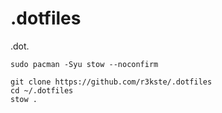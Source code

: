 # .dotfiles
.dot.

```
sudo pacman -Syu stow --noconfirm
```
```
git clone https://github.com/r3kste/.dotfiles
cd ~/.dotfiles
stow .
```
